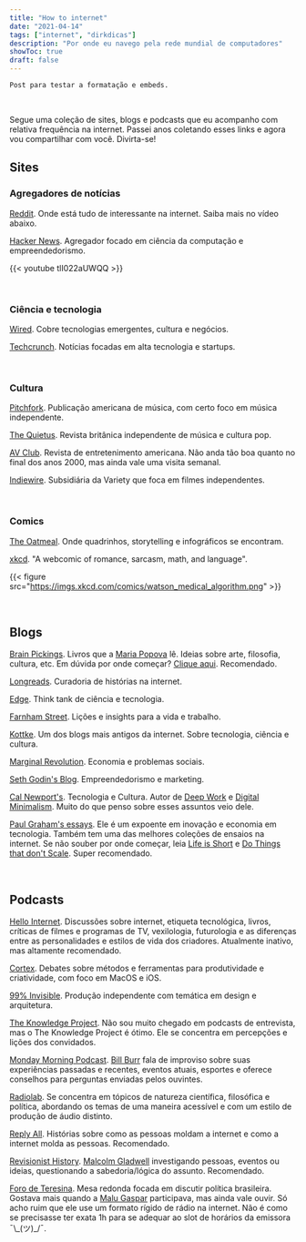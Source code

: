 ```yaml
---
title: "How to internet"
date: "2021-04-14"
tags: ["internet", "dirkdicas"]
description: "Por onde eu navego pela rede mundial de computadores"
showToc: true
draft: false
---
```


```
Post para testar a formatação e embeds.
```

&nbsp;
&nbsp;

Segue uma coleção de sites, blogs e podcasts que eu acompanho com relativa frequência na internet. Passei anos coletando esses links e agora vou compartilhar com você. Divirta-se!

## Sites

### Agregadores de notícias

[Reddit](https://old.reddit.com). Onde está tudo de interessante na internet. Saiba mais no vídeo abaixo.

[Hacker News](https://news.ycombinator.com/). Agregador focado em ciência da computação e empreendedorismo.

{{< youtube tlI022aUWQQ >}}

&nbsp;
&nbsp;

### Ciência e tecnologia

[Wired](https://www.wired.com/). Cobre tecnologias emergentes, cultura e negócios.

[Techcrunch](https://techcrunch.com/). Notícias focadas em alta tecnologia e startups.

&nbsp;
&nbsp;

### Cultura

[Pitchfork](https://pitchfork.com/). Publicação americana de música, com certo foco em música independente.

[The Quietus](https://thequietus.com/). Revista britânica independente de música e cultura pop.

[AV Club](https://www.avclub.com/). Revista de entretenimento americana. Não anda tão boa quanto no final dos anos 2000, mas ainda vale uma visita semanal.

[Indiewire](https://www.indiewire.com/). Subsidiária da Variety que foca em filmes independentes.

&nbsp;
&nbsp;

### Comics

[The Oatmeal](https://www.theoatmeal.com/). Onde quadrinhos, storytelling e infográficos se encontram.

[xkcd](https://xkcd.com/). "A webcomic of romance, sarcasm, math, and language".

{{< figure src="https://imgs.xkcd.com/comics/watson_medical_algorithm.png" >}}

&nbsp;
&nbsp;

## Blogs

[Brain Pickings](https://www.brainpickings.org/). Livros que a [Maria Popova](https://en.wikipedia.org/wiki/Maria_Popova) lê. Ideias sobre arte, filosofia, cultura, etc. Em dúvida por onde começar? [Clique aqui](https://www.brainpickings.org/tag/best-of/). Recomendado.

[Longreads](https://longreads.com/). Curadoria de histórias na internet.

[Edge](https://www.edge.org/). Think tank de ciência e tecnologia.

[Farnham Street](https://fs.blog/). Lições e insights para a vida e trabalho.

[Kottke](https://kottke.org/). Um dos blogs mais antigos da internet. Sobre tecnologia, ciência e cultura.

[Marginal Revolution](https://marginalrevolution.com/). Economia e problemas sociais.

[Seth Godin's Blog](https://seths.blog/). Empreendedorismo e marketing.

[Cal Newport's](https://www.calnewport.com/blog/). Tecnologia e Cultura. Autor de [Deep Work](https://www.amazon.com.br/Trabalho-Focado-Sucesso-Mundo-Distraído/dp/8550802328/) e [Digital Minimalism](https://www.amazon.com.br/Minimalismo-Digital-Profunda-Mundo-Superficial/dp/8550807664). Muito do que penso sobre esses assuntos veio dele.

[Paul Graham's essays](http://paulgraham.com/articles.html). Ele é um expoente em inovação e economia em tecnologia. Também tem uma das melhores coleções de ensaios na internet. Se não souber por onde começar, leia [Life is Short](http://www.paulgraham.com/vb.html) e [Do Things that don't Scale](http://www.paulgraham.com/ds.html). Super recomendado.

&nbsp;
&nbsp;

## Podcasts

[Hello Internet](https://www.hellointernet.fm/). Discussões sobre internet, etiqueta tecnológica, livros, críticas de filmes e programas de TV, vexilologia, futurologia e as diferenças entre as personalidades e estilos de vida dos criadores. Atualmente inativo, mas altamente recomendado.

[Cortex](https://www.relay.fm/cortex). Debates sobre métodos e ferramentas para produtividade e criatividade, com foco em MacOS e iOS.

[99% Invisible](https://99percentinvisible.org/). Produção independente com temática em design e arquitetura.

[The Knowledge Project](https://fs.blog/knowledge-project/). Não sou muito chegado em podcasts de entrevista, mas o The Knowledge Project é ótimo. Ele se concentra em percepções e lições dos convidados.

[Monday Morning Podcast](https://billburr.com/podcast/). [Bill Burr](https://en.wikipedia.org/wiki/Bill_Burr) fala de improviso sobre suas experiências passadas e recentes, eventos atuais, esportes e oferece conselhos para perguntas enviadas pelos ouvintes.

[Radiolab](https://www.npr.org/podcasts/452538884/radiolab). Se concentra em tópicos de natureza científica, filosófica e política, abordando os temas de uma maneira acessível e com um estilo de produção de áudio distinto.

[Reply All](https://gimletmedia.com/shows/reply-all/episodes). Histórias sobre como as pessoas moldam a internet e como a internet molda as pessoas. Recomendado.

[Revisionist History](https://www.revisionisthistory.org/). [Malcolm Gladwell](https://en.wikipedia.org/wiki/Malcolm_Gladwell) investigando pessoas, eventos ou ideias, questionando a sabedoria/lógica do assunto. Recomendado.

[Foro de Teresina](https://piaui.folha.uol.com.br/radio-piaui/foro-de-teresina/). Mesa redonda focada em discutir política brasileira. Gostava mais quando a [Malu Gaspar](https://pt.wikipedia.org/wiki/Malu_Gaspar) participava, mas ainda vale ouvir. Só acho ruim que ele use um formato rígido de rádio na internet. Não é como se precisasse ter exata 1h para se adequar ao slot de horários da emissora ¯\\\_(ツ)\_/¯.